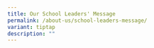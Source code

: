 ```yaml
---
title: Our School Leaders' Message
permalink: /about-us/school-leaders-message/
variant: tiptap
description: ""
---
```

